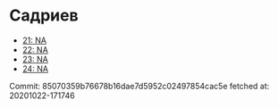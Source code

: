 # Садриев
- [21: NA](21.md)
- [22: NA](22.md)
- [23: NA](23.md)
- [24: NA](24.md)

Commit: 85070359b76678b16dae7d5952c02497854cac5e
 fetched at: 20201022-171746
